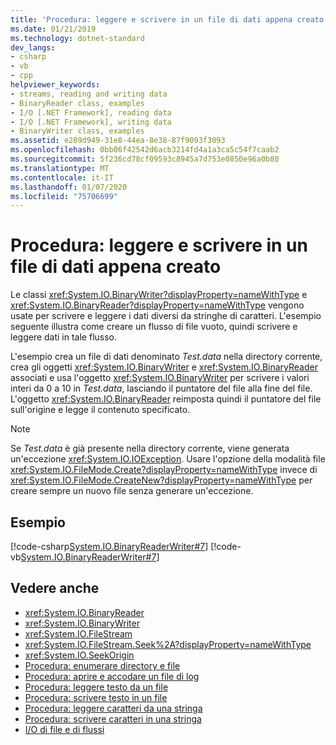 ```yaml
---
title: 'Procedura: leggere e scrivere in un file di dati appena creato'
ms.date: 01/21/2019
ms.technology: dotnet-standard
dev_langs:
- csharp
- vb
- cpp
helpviewer_keywords:
- streams, reading and writing data
- BinaryReader class, examples
- I/O [.NET Framework], reading data
- I/O [.NET Framework], writing data
- BinaryWriter class, examples
ms.assetid: e209d949-31e8-44ea-8e38-87f9093f3093
ms.openlocfilehash: 0bb06f42542d6acb3214fd4a1a3ca5c54f7caab2
ms.sourcegitcommit: 5f236cd78cf09593c8945a7d753e0850e96a0b80
ms.translationtype: MT
ms.contentlocale: it-IT
ms.lasthandoff: 01/07/2020
ms.locfileid: "75706699"
---
```

# <a name="how-to-read-and-write-to-a-newly-created-data-file"></a>Procedura: leggere e scrivere in un file di dati appena creato
Le classi <xref:System.IO.BinaryWriter?displayProperty=nameWithType> e <xref:System.IO.BinaryReader?displayProperty=nameWithType> vengono usate per scrivere e leggere i dati diversi da stringhe di caratteri. L'esempio seguente illustra come creare un flusso di file vuoto, quindi scrivere e leggere dati in tale flusso. 

L'esempio crea un file di dati denominato *Test.data* nella directory corrente, crea gli oggetti <xref:System.IO.BinaryWriter> e <xref:System.IO.BinaryReader> associati e usa l'oggetto <xref:System.IO.BinaryWriter> per scrivere i valori interi da 0 a 10 in *Test.data*, lasciando il puntatore del file alla fine del file. L'oggetto <xref:System.IO.BinaryReader> reimposta quindi il puntatore del file sull'origine e legge il contenuto specificato.  
  
> [!NOTE]
> Se *Test.data* è già presente nella directory corrente, viene generata un'eccezione <xref:System.IO.IOException>. Usare l'opzione della modalità file <xref:System.IO.FileMode.Create?displayProperty=nameWithType> invece di <xref:System.IO.FileMode.CreateNew?displayProperty=nameWithType> per creare sempre un nuovo file senza generare un'eccezione.  
  
## <a name="example"></a>Esempio  
 [!code-csharp[System.IO.BinaryReaderWriter#7](../../../samples/snippets/csharp/VS_Snippets_CLR_System/system.IO.BinaryReaderWriter/CS/source6.cs#7)]
 [!code-vb[System.IO.BinaryReaderWriter#7](../../../samples/snippets/visualbasic/VS_Snippets_CLR_System/system.IO.BinaryReaderWriter/VB/source6.vb#7)]  
  
## <a name="see-also"></a>Vedere anche

- <xref:System.IO.BinaryReader>  
- <xref:System.IO.BinaryWriter>  
- <xref:System.IO.FileStream>  
- <xref:System.IO.FileStream.Seek%2A?displayProperty=nameWithType>  
- <xref:System.IO.SeekOrigin>  
- [Procedura: enumerare directory e file](../../../docs/standard/io/how-to-enumerate-directories-and-files.md)  
- [Procedura: aprire e accodare un file di log](../../../docs/standard/io/how-to-open-and-append-to-a-log-file.md)  
- [Procedura: leggere testo da un file](../../../docs/standard/io/how-to-read-text-from-a-file.md)  
- [Procedura: scrivere testo in un file](../../../docs/standard/io/how-to-write-text-to-a-file.md)  
- [Procedura: leggere caratteri da una stringa](../../../docs/standard/io/how-to-read-characters-from-a-string.md)  
- [Procedura: scrivere caratteri in una stringa](../../../docs/standard/io/how-to-write-characters-to-a-string.md)  
- [I/O di file e di flussi](../../../docs/standard/io/index.md)
